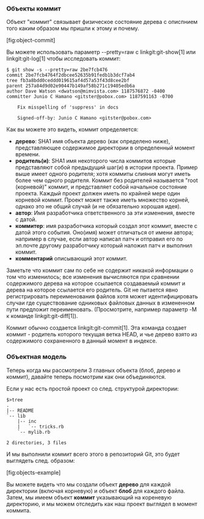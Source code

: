 ### Объекты коммит ###

Объект "коммит" связывает физическое состояние дерева с описпнием того каким образом мы пришли к этому и почему. 

[fig:object-commit]

Вы можете использовать параметр --pretty=raw с linkgit:git-show[1] или linkgit:git-log[1] чтобы исследовать коммит:

    $ git show -s --pretty=raw 2be7fcb476
    commit 2be7fcb4764f2dbcee52635b91fedb1b3dcf7ab4
    tree fb3a8bdd0ceddd019615af4d57a53f43d8cee2bf
    parent 257a84d9d02e90447b149af58b271c19405edb6a
    author Dave Watson <dwatson@mimvista.com> 1187576872 -0400
    committer Junio C Hamano <gitster@pobox.com> 1187591163 -0700

        Fix misspelling of 'suppress' in docs

        Signed-off-by: Junio C Hamano <gitster@pobox.com>

Как вы можете это видеть, коммит определяется:

- **дерево**: SHA1 имя объекта дерево (как определено ниже), представляющее
  содержимое директории в определенный момент времени.
- **родитель(и)**: SHA1 имя некоторого числа коммитов которые представляют 
  собой предыдущий шаг(и) в истории проекта. Пример выше имеет одного родителя; хотя коммиты слияния могут иметь более чем одного родителя. Коммит без родителей называется "root (корневой)" коммит, и представляет собой начальное состояние проекта. Каждый проект должен иметь по крайней мере один корневой коммит. Проект может также иметь множество корней, однако это не общий случай (и не обязательно хорошая идея).
- **автор**: Имя разработчика ответственного за эти изменения, вместе с датой.
- **коммитер**: имя разработчика который создал этот коммит, вместе с датой
  этого события. Оно(имя) может отличаться от имени автора; например в случае, если автор написал патч и отправил его по эл.почте другому разработчику который наложил патч и выполнил коммит.
- **комментарий** описывающий этот коммит.

Заметьте что коммит сам по себе не содержит никакой информации о том что изменилось; все изменения вычисляются при сравнении содержимого дерева на которое ссылается создаваемый коммит и дерева на которое ссылается его родитель. Git не пытается явно регистрировать переименования файлов хотя может идентифицировать случаи где существование одниковых файловых данных в измененном пути предложит переименовать. (Просмотрите, например параметр -M к команде linkgit:git-diff[1]).

Коммит обычно создается linkgit:git-commit[1]. Эта команда создает коммит -  родитель которого текущая ветка HEAD, и чье дерево взято из содержимого сохраненного в данный момент в индексе.

### Объектная модель ###

Теперь когда мы рассмотрели 3 главных объекта (блоб, дерево и коммит), давайте теперь посмотрим как они объединяются.

Если у нас есть простой проект со след. структурой директории:

    $>tree
    .
    |-- README
    `-- lib
        |-- inc
        |   `-- tricks.rb
        `-- mylib.rb

    2 directories, 3 files

И мы выполнили коммит всего этого в репозиторий Git, это будет выглядеть след. образом:

[fig:objects-example]

Вы можете видеть что мы создали объект **дерево** для каждой директории (включая корневую) и объект **блоб** для каждого файла. Затем, мы имеем объект **коммит** указывающий на кореневую директорию, и мы можем отследить как наш проект выглядел в момент коммита.